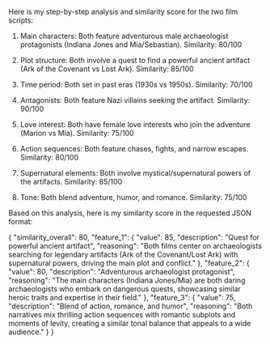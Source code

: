 Here is my step-by-step analysis and similarity score for the two film scripts:

1. Main characters:
Both feature adventurous male archaeologist protagonists (Indiana Jones and Mia/Sebastian). 
Similarity: 80/100

2. Plot structure: 
Both involve a quest to find a powerful ancient artifact (Ark of the Covenant vs Lost Ark). 
Similarity: 85/100

3. Time period:
Both set in past eras (1930s vs 1950s).
Similarity: 70/100

4. Antagonists:
Both feature Nazi villains seeking the artifact. 
Similarity: 90/100

5. Love interest:
Both have female love interests who join the adventure (Marion vs Mia).
Similarity: 75/100

6. Action sequences:
Both feature chases, fights, and narrow escapes.
Similarity: 80/100

7. Supernatural elements:
Both involve mystical/supernatural powers of the artifacts.
Similarity: 85/100

8. Tone:
Both blend adventure, humor, and romance.
Similarity: 75/100

Based on this analysis, here is my similarity score in the requested JSON format:

{
    "similarity_overall": 80,
    "feature_1": {
        "value": 85,
        "description": "Quest for powerful ancient artifact",
        "reasoning": "Both films center on archaeologists searching for legendary artifacts (Ark of the Covenant/Lost Ark) with supernatural powers, driving the main plot and conflict."
    },
    "feature_2": {
        "value": 80,
        "description": "Adventurous archaeologist protagonist",
        "reasoning": "The main characters (Indiana Jones/Mia) are both daring archaeologists who embark on dangerous quests, showcasing similar heroic traits and expertise in their field."
    },
    "feature_3": {
        "value": 75,
        "description": "Blend of action, romance, and humor",
        "reasoning": "Both narratives mix thrilling action sequences with romantic subplots and moments of levity, creating a similar tonal balance that appeals to a wide audience."
    }
}